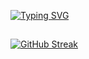 [![Typing SVG](https://readme-typing-svg.demolab.com?font=Fira+Code&pause=1000&color=3DAE39&width=435&lines=Welcome)](https://git.io/typing-svg)
##
[![GitHub Streak](https://streak-stats.demolab.com?user=avasfge&theme=tokyonight-duo&locale=ru&short_numbers=true)](https://git.io/streak-stats)

